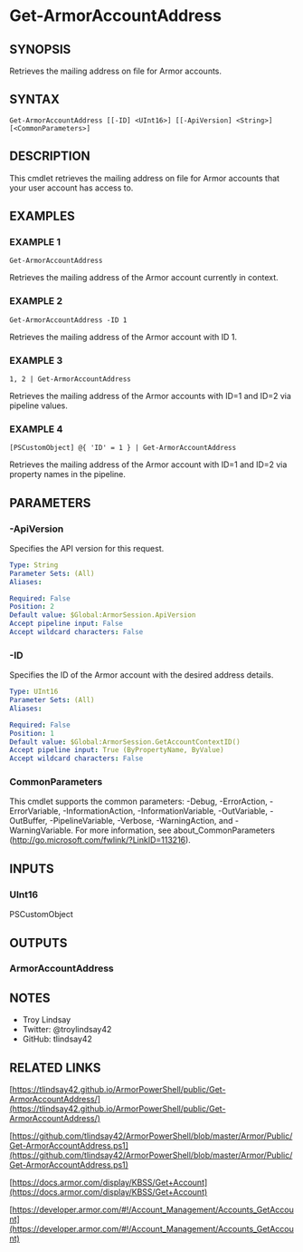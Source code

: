 # Get-ArmorAccountAddress

## SYNOPSIS
Retrieves the mailing address on file for Armor accounts.

## SYNTAX

```
Get-ArmorAccountAddress [[-ID] <UInt16>] [[-ApiVersion] <String>] [<CommonParameters>]
```

## DESCRIPTION
This cmdlet retrieves the mailing address on file for Armor accounts that your
user account has access to.

## EXAMPLES

### EXAMPLE 1
```
Get-ArmorAccountAddress
```

Retrieves the mailing address of the Armor account currently in context.

### EXAMPLE 2
```
Get-ArmorAccountAddress -ID 1
```

Retrieves the mailing address of the Armor account with ID 1.

### EXAMPLE 3
```
1, 2 | Get-ArmorAccountAddress
```

Retrieves the mailing address of the Armor accounts with ID=1 and ID=2 via
pipeline values.

### EXAMPLE 4
```
[PSCustomObject] @{ 'ID' = 1 } | Get-ArmorAccountAddress
```

Retrieves the mailing address of the Armor account with ID=1 and ID=2 via
property names in the pipeline.

## PARAMETERS

### -ApiVersion
Specifies the API version for this request.

```yaml
Type: String
Parameter Sets: (All)
Aliases:

Required: False
Position: 2
Default value: $Global:ArmorSession.ApiVersion
Accept pipeline input: False
Accept wildcard characters: False
```

### -ID
Specifies the ID of the Armor account with the desired address details.

```yaml
Type: UInt16
Parameter Sets: (All)
Aliases:

Required: False
Position: 1
Default value: $Global:ArmorSession.GetAccountContextID()
Accept pipeline input: True (ByPropertyName, ByValue)
Accept wildcard characters: False
```

### CommonParameters
This cmdlet supports the common parameters: -Debug, -ErrorAction, -ErrorVariable, -InformationAction, -InformationVariable, -OutVariable, -OutBuffer, -PipelineVariable, -Verbose, -WarningAction, and -WarningVariable.
For more information, see about_CommonParameters (http://go.microsoft.com/fwlink/?LinkID=113216).

## INPUTS

### UInt16

PSCustomObject

## OUTPUTS

### ArmorAccountAddress

## NOTES
- Troy Lindsay
- Twitter: @troylindsay42
- GitHub: tlindsay42

## RELATED LINKS

[https://tlindsay42.github.io/ArmorPowerShell/public/Get-ArmorAccountAddress/](https://tlindsay42.github.io/ArmorPowerShell/public/Get-ArmorAccountAddress/)

[https://github.com/tlindsay42/ArmorPowerShell/blob/master/Armor/Public/Get-ArmorAccountAddress.ps1](https://github.com/tlindsay42/ArmorPowerShell/blob/master/Armor/Public/Get-ArmorAccountAddress.ps1)

[https://docs.armor.com/display/KBSS/Get+Account](https://docs.armor.com/display/KBSS/Get+Account)

[https://developer.armor.com/#!/Account_Management/Accounts_GetAccount](https://developer.armor.com/#!/Account_Management/Accounts_GetAccount)

